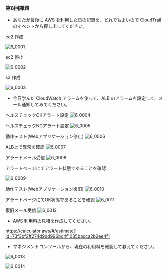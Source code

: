 ### 第6回課題

- あなたが最後に AWS を利用した日の記録を、どれでもよいので CloudTrail のイベントから探し出してください。

ec2 作成

![6_0001](https://github.com/GORO-HOGE/AWS_kns/blob/lecture06/%E7%A0%94%E4%BF%AE/6/6_0001.png)

ec2 停止

![6_0002](https://github.com/GORO-HOGE/AWS_kns/blob/lecture06/%E7%A0%94%E4%BF%AE/6/6_0002.png)

s3 作成

![6_0003](https://github.com/GORO-HOGE/AWS_kns/blob/lecture06/%E7%A0%94%E4%BF%AE/6/6_0003.png)

- 今日学んだ CloudWatch アラームを使って、ALB のアラームを設定して、メール通知してみてください。

ヘルスチェックOKアラート設定
![6_0004](https://github.com/GORO-HOGE/AWS_kns/blob/lecture06/%E7%A0%94%E4%BF%AE/6/6_0004.png)

ヘルスチェックNGアラート設定
![6_0005](https://github.com/GORO-HOGE/AWS_kns/blob/lecture06/%E7%A0%94%E4%BF%AE/6/6_0005.png)

動作テスト(Webアプリケーション停止)
![6_0006](https://github.com/GORO-HOGE/AWS_kns/blob/lecture06/%E7%A0%94%E4%BF%AE/6/6_0006.png)

ALB上で異常を確認
![6_0007](https://github.com/GORO-HOGE/AWS_kns/blob/lecture06/%E7%A0%94%E4%BF%AE/6/6_0007.png)

アラートメール受信
![6_0008](https://github.com/GORO-HOGE/AWS_kns/blob/lecture06/%E7%A0%94%E4%BF%AE/6/6_0008.png)

アラートページにてアラート状態であることを確認

![6_0009](https://github.com/GORO-HOGE/AWS_kns/blob/lecture06/%E7%A0%94%E4%BF%AE/6/6_0009.png)

動作テスト(Webアプリケーション復旧)
![6_0010](https://github.com/GORO-HOGE/AWS_kns/blob/lecture06/%E7%A0%94%E4%BF%AE/6/6_0010.png)

アラートページにてOK状態であることを確認
![6_0011](https://github.com/GORO-HOGE/AWS_kns/blob/lecture06/%E7%A0%94%E4%BF%AE/6/6_0011.png)

復旧メール受信
![6_0012](https://github.com/GORO-HOGE/AWS_kns/blob/lecture06/%E7%A0%94%E4%BF%AE/6/6_0012.png)


- AWS 利用料の見積を作成してください。

https://calculator.aws/#/estimate?id=73f3bf2ff274d9dd996bc4f1085bacca2b2ee4f1


- マネジメントコンソールから、現在の利用料を確認して教えてください。

![6_0013](https://github.com/GORO-HOGE/AWS_kns/blob/lecture06/%E7%A0%94%E4%BF%AE/6/6_0013.png)

![6_0014](https://github.com/GORO-HOGE/AWS_kns/blob/lecture06/%E7%A0%94%E4%BF%AE/6/6_0014.png)


